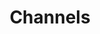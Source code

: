 ---
title: Channels
excerpt: ''
deprecated: false
hidden: false
metadata:
  title: ''
  description: ''
  robots: index
next:
  description: ''
---
